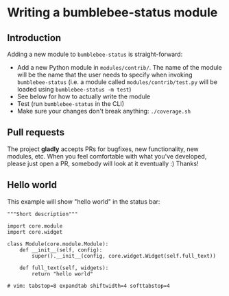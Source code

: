# Writing a bumblebee-status module

## Introduction
Adding a new module to `bumblebee-status` is straight-forward:

- Add a new Python module in `modules/contrib/`. The name of the
  module will be the name that the user needs to specify when
  invoking `bumblebee-status` (i.e. a module called `modules/contrib/test.py`
  will be loaded using `bumblebee-status -m test`)
- See below for how to actually write the module
- Test (run `bumblebee-status` in the CLI)
- Make sure your changes don't break anything: `./coverage.sh`

## Pull requests
The project **gladly** accepts PRs for bugfixes, new functionality, new
modules, etc.
When you feel comfortable with what you've developed, please just open
a PR, somebody will look at it eventually :) Thanks!

## Hello world
This example will show "hello world" in the status bar:

```
"""Short description"""

import core.module
import core.widget

class Module(core.module.Module):
    def __init__(self, config):
        super().__init__(config, core.widget.Widget(self.full_text))

    def full_text(self, widgets):
        return "hello world"

# vim: tabstop=8 expandtab shiftwidth=4 softtabstop=4
```
